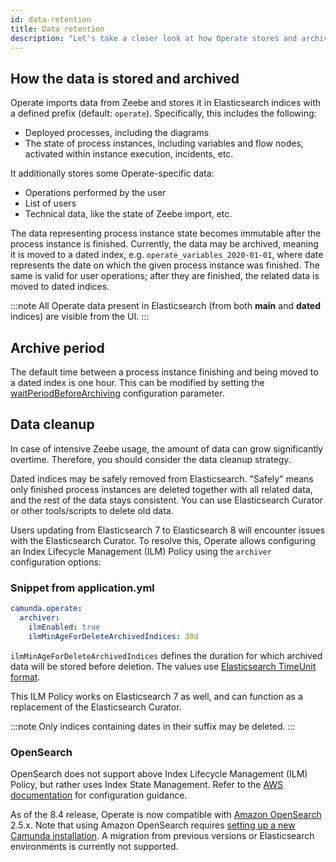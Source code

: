 ```yaml
---
id: data-retention
title: Data retention
description: "Let's take a closer look at how Operate stores and archives data."
---
```


## How the data is stored and archived

Operate imports data from Zeebe and stores it in Elasticsearch indices with a defined prefix (default: `operate`). Specifically, this includes the following:

- Deployed processes, including the diagrams
- The state of process instances, including variables and flow nodes, activated within instance execution, incidents, etc.

It additionally stores some Operate-specific data:

- Operations performed by the user
- List of users
- Technical data, like the state of Zeebe import, etc.

The data representing process instance state becomes immutable after the process instance is finished. Currently, the data may be archived, meaning it is moved to a dated index, e.g. `operate_variables_2020-01-01`, where date represents the date on which the given process instance was finished. The same is valid for user operations; after they are finished, the related data is moved to dated indices.

:::note
All Operate data present in Elasticsearch (from both **main** and **dated** indices) are visible from the UI.
:::

## Archive period

The default time between a process instance finishing and being moved to a dated index is one hour. This can be modified by setting the [waitPeriodBeforeArchiving](importer-and-archiver.md#archive-period) configuration parameter.

## Data cleanup

In case of intensive Zeebe usage, the amount of data can grow significantly overtime. Therefore, you should consider the data cleanup strategy.

Dated indices may be safely removed from Elasticsearch. "Safely" means only finished process instances are deleted together with all related data, and the rest of the data stays consistent. You can use Elasticsearch Curator or other tools/scripts to delete old data.

Users updating from Elasticsearch 7 to Elasticsearch 8 will encounter issues with the Elasticsearch Curator. To resolve this, Operate allows configuring an Index Lifecycle Management (ILM) Policy using the `archiver` configuration options:

### Snippet from application.yml

```yaml
camunda.operate:
  archiver:
    ilmEnabled: true
    ilmMinAgeForDeleteArchivedIndices: 30d
```

`ilmMinAgeForDeleteArchivedIndices` defines the duration for which archived data will be stored before deletion. The values use [Elasticsearch TimeUnit format](https://www.elastic.co/guide/en/elasticsearch/reference/current/api-conventions.html#time-units).

This ILM Policy works on Elasticsearch 7 as well, and can function as a replacement of the Elasticsearch Curator.

:::note
Only indices containing dates in their suffix may be deleted.
:::

### OpenSearch

OpenSearch does not support above Index Lifecycle Management (ILM) Policy, but rather uses Index State Management. Refer to the [AWS documentation](https://docs.aws.amazon.com/opensearch-service/latest/developerguide/ism.html) for configuration guidance.

As of the 8.4 release, Operate is now compatible with [Amazon OpenSearch](https://aws.amazon.com/de/opensearch-service/) 2.5.x. Note that using Amazon OpenSearch requires [setting up a new Camunda installation](/self-managed/platform-deployment/overview.md). A migration from previous versions or Elasticsearch environments is currently not supported.
